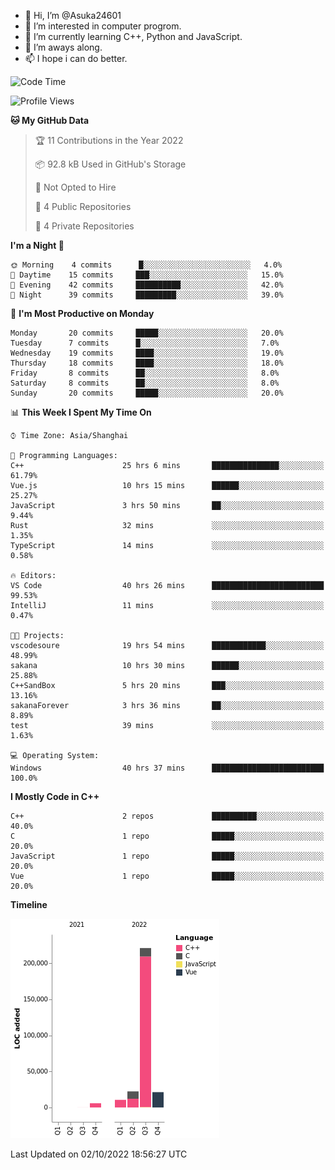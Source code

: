 - 👋 Hi, I’m @Asuka24601
- 👀 I’m interested in computer progrom.
- 🌱 I’m currently learning C++, Python and JavaScript.
- 💞️ I’m aways along.
- 📫 I hope i can do better.

<!--START_SECTION:waka-->
![Code Time](http://img.shields.io/badge/Code%20Time-230%20hrs%2031%20mins-blue)

![Profile Views](http://img.shields.io/badge/Profile%20Views-5-blue)

**🐱 My GitHub Data** 

> 🏆 11 Contributions in the Year 2022
 > 
> 📦 92.8 kB Used in GitHub's Storage 
 > 
> 🚫 Not Opted to Hire
 > 
> 📜 4 Public Repositories 
 > 
> 🔑 4 Private Repositories  
 > 
**I'm a Night 🦉** 

```text
🌞 Morning    4 commits      █░░░░░░░░░░░░░░░░░░░░░░░░   4.0% 
🌆 Daytime    15 commits     ███░░░░░░░░░░░░░░░░░░░░░░   15.0% 
🌃 Evening    42 commits     ██████████░░░░░░░░░░░░░░░   42.0% 
🌙 Night      39 commits     █████████░░░░░░░░░░░░░░░░   39.0%

```
📅 **I'm Most Productive on Monday** 

```text
Monday       20 commits     █████░░░░░░░░░░░░░░░░░░░░   20.0% 
Tuesday      7 commits      █░░░░░░░░░░░░░░░░░░░░░░░░   7.0% 
Wednesday    19 commits     ████░░░░░░░░░░░░░░░░░░░░░   19.0% 
Thursday     18 commits     ████░░░░░░░░░░░░░░░░░░░░░   18.0% 
Friday       8 commits      ██░░░░░░░░░░░░░░░░░░░░░░░   8.0% 
Saturday     8 commits      ██░░░░░░░░░░░░░░░░░░░░░░░   8.0% 
Sunday       20 commits     █████░░░░░░░░░░░░░░░░░░░░   20.0%

```


📊 **This Week I Spent My Time On** 

```text
⌚︎ Time Zone: Asia/Shanghai

💬 Programming Languages: 
C++                      25 hrs 6 mins       ███████████████░░░░░░░░░░   61.79% 
Vue.js                   10 hrs 15 mins      ██████░░░░░░░░░░░░░░░░░░░   25.27% 
JavaScript               3 hrs 50 mins       ██░░░░░░░░░░░░░░░░░░░░░░░   9.44% 
Rust                     32 mins             ░░░░░░░░░░░░░░░░░░░░░░░░░   1.35% 
TypeScript               14 mins             ░░░░░░░░░░░░░░░░░░░░░░░░░   0.58%

🔥 Editors: 
VS Code                  40 hrs 26 mins      █████████████████████████   99.53% 
IntelliJ                 11 mins             ░░░░░░░░░░░░░░░░░░░░░░░░░   0.47%

🐱‍💻 Projects: 
vscodesoure              19 hrs 54 mins      ████████████░░░░░░░░░░░░░   48.99% 
sakana                   10 hrs 30 mins      ██████░░░░░░░░░░░░░░░░░░░   25.88% 
C++SandBox               5 hrs 20 mins       ███░░░░░░░░░░░░░░░░░░░░░░   13.16% 
sakanaForever            3 hrs 36 mins       ██░░░░░░░░░░░░░░░░░░░░░░░   8.89% 
test                     39 mins             ░░░░░░░░░░░░░░░░░░░░░░░░░   1.63%

💻 Operating System: 
Windows                  40 hrs 37 mins      █████████████████████████   100.0%

```

**I Mostly Code in C++** 

```text
C++                      2 repos             ██████████░░░░░░░░░░░░░░░   40.0% 
C                        1 repo              █████░░░░░░░░░░░░░░░░░░░░   20.0% 
JavaScript               1 repo              █████░░░░░░░░░░░░░░░░░░░░   20.0% 
Vue                      1 repo              █████░░░░░░░░░░░░░░░░░░░░   20.0%

```


**Timeline**

![Chart not found](https://raw.githubusercontent.com/Asuka24601/Asuka24601/main/charts/bar_graph.png) 


 Last Updated on 02/10/2022 18:56:27 UTC
<!--END_SECTION:waka-->
